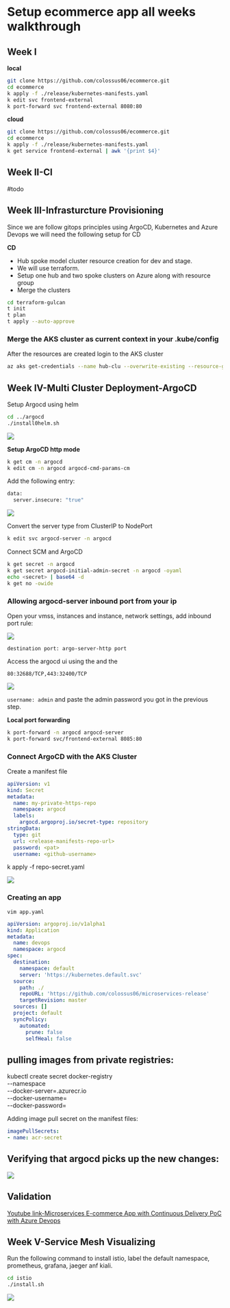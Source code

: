 # Setup ecommerce app all weeks walkthrough

## Week I

**local**

```sh
git clone https://github.com/colossus06/ecommerce.git
cd ecommerce
k apply -f ./release/kubernetes-manifests.yaml
k edit svc frontend-external
k port-forward svc frontend-external 8080:80
```


**cloud**

```sh
git clone https://github.com/colossus06/ecommerce.git
cd ecommerce
k apply -f ./release/kubernetes-manifests.yaml
k get service frontend-external | awk '{print $4}'
```

## Week II-CI

#todo

## Week III-Infrasturcture Provisioning

Since we are follow gitops principles using ArgoCD, Kubernetes and Azure Devops we will need the following setup for CD

**CD**

* Hub spoke model cluster resource creation for dev and stage.
* We will use terraform.
* Setup one hub and two spoke clusters on Azure along with resource group
* Merge the clusters

```sh
cd terraform-gulcan
t init
t plan
t apply --auto-approve
```

### Merge the AKS cluster as current context in your .kube/config

After the resources are created login to the AKS cluster

```sh
az aks get-credentials --name hub-clu --overwrite-existing --resource-group rg-argocd
```


## Week IV-Multi Cluster Deployment-ArgoCD

Setup Argocd using helm

```sh
cd ../argocd
./install0helm.sh
```

![](images/20240302010459.png)


**Setup ArgoCD http mode**

```sh
k get cm -n argocd
k edit cm -n argocd argocd-cmd-params-cm
```

Add the following entry:

```sh
data:
  server.insecure: "true"
```


![](images/20240302005719.png)

Convert the server type from ClusterIP to NodePort

```sh
k edit svc argocd-server -n argocd
```


Connect SCM and ArgoCD

```sh
k get secret -n argocd
k get secret argocd-initial-admin-secret -n argocd -oyaml
echo <secret> | base64 -d
k get no -owide
```
### Allowing argocd-server inbound port from your ip

Open your vmss, instances and instance, network settings, add inbound port rule:

![](images/20240302011624.png)

`destination port: argo-server-http port`

Access the argocd ui using the <node-ip> and the <http-port> 

`80:32688/TCP,443:32400/TCP`


![](images/20240302011931.png)

`username: admin` and paste the admin password you got in the previous step.


**Local port forwarding**

```sh
k port-forward -n argocd argocd-server
k port-forward svc/frontend-external 8085:80
```

### Connect ArgoCD with the AKS Cluster

Create a manifest file 

```yaml
apiVersion: v1
kind: Secret
metadata:
  name: my-private-https-repo
  namespace: argocd
  labels:
    argocd.argoproj.io/secret-type: repository
stringData:
  type: git
  url: <release-manifests-repo-url>
  password: <pat>
  username: <github-username>
```

k apply -f repo-secret.yaml


![](images/20240302014231.png)

### Creating an app

`vim app.yaml`

```yaml
apiVersion: argoproj.io/v1alpha1
kind: Application
metadata:
  name: devops
  namespace: argocd
spec:
  destination:
    namespace: default
    server: 'https://kubernetes.default.svc'
  source:
    path: ./
    repoURL: 'https://github.com/colossus06/microservices-release'
    targetRevision: master
  sources: []
  project: default
  syncPolicy:
    automated:
      prune: false
      selfHeal: false
```


## pulling images from private registries:


kubectl create secret docker-registry <secret-name> \
  --namespace <namespace> \
  --docker-server=<container-registry-name>.azurecr.io \
  --docker-username=<service-principal-ID> \
  --docker-password=<service-principal-password>


Adding image pull secret on the manifest files:

```yaml
imagePullSecrets:
- name: acr-secret
```

## Verifying that argocd picks up the new changes:

![](images/20240302212905.png)

## Validation

[Youtube link-Microservices E-commerce App with Continuous Delivery PoC with Azure Devops](https://youtu.be/ZkdZxzPc6Zw)


## Week V-Service Mesh Visualizing



Run the following command to install istio, label the default namespace, prometheus, grafana, jaeger anf kiali.

```sh
cd istio
./install.sh
```


![](images/20240304024603.png)